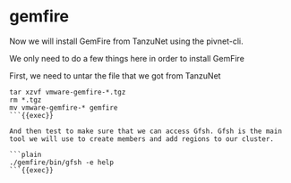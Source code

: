 # gemfire

Now we will install GemFire from TanzuNet using the pivnet-cli.

We only need to do a few things here in order to install GemFire

First, we need to untar the file that we got from TanzuNet

```plain
tar xzvf vmware-gemfire-*.tgz
rm *.tgz
mv vmware-gemfire-* gemfire
```{{exec}}

And then test to make sure that we can access Gfsh. Gfsh is the main tool we will use to create members and add regions to our cluster. 

```plain
./gemfire/bin/gfsh -e help
```{{exec}}
